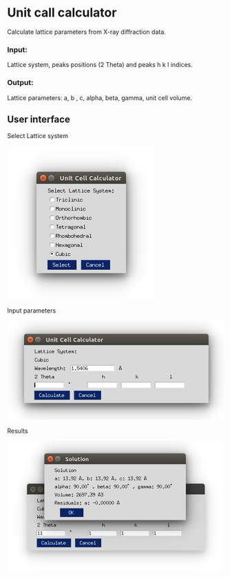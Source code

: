# Unit call calculator

Calculate lattice parameters from X-ray diffraction data.

### Input: 
Lattice system, peaks positions (2 Theta) and peaks h k l indices.

### Output:
Lattice parameters: a, b , c, alpha, beta, gamma, unit cell volume.

## User interface

Select Lattice system

![](GUI_snapshots/Step1.png)

Input parameters

![](GUI_snapshots/Step2.png)

Results

![](GUI_snapshots/Solution.png)
